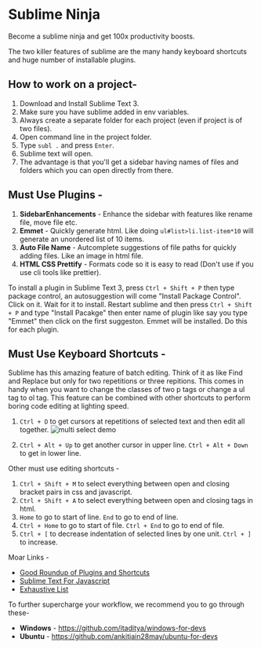 # Sublime Ninja
Become a sublime ninja and get 100x productivity boosts.


The two killer features of sublime are the many handy keyboard shortcuts and huge number of installable plugins.

## How to work on a project-

1. Download and Install Sublime Text 3.
1. Make sure you have sublime added in env variables.
1. Always create a separate folder for each project (even if project is of two files).
1. Open command line in the project folder.
1. Type `subl .` and press `Enter`.
1. Sublime text will open.
1. The advantage is that you'll get a sidebar having names of files and folders which you can open directly from there.



## Must Use Plugins -

1. **SidebarEnhancements** - Enhance the sidebar with features like rename file, move file etc.
1. **Emmet** - Quickly generate html. Like doing `ul#list>li.list-item*10` will generate an unordered list of 10 items.
1. **Auto File Name** - Autcomplete suggestions of file paths for quickly adding files. Like an image in html file.
1. **HTML CSS Prettify** - Formats code so it is easy to read (Don't use if you use cli tools like prettier).

To install a plugin in Sublime Text 3, press `Ctrl + Shift + P` then type package control, an autosuggestion will come "Install Package Control". Click on it. Wait for it to install. Restart sublime and then press `Ctrl + Shift + P` and type "Install Pacakge" then enter name of plugin like say you type "Emmet" then click on the first suggeston. Emmet will be installed. Do this for each plugin.

## Must Use Keyboard Shortcuts -

Sublime has this amazing feature of batch editing. Think of it as like Find and Replace but only for two repetitions or three repitions. This comes in handy when you want to change the classes of two p tags or change a ul tag to ol tag. This feature can be combined with other shortcuts to perform boring code editing at lighting speed.

1. `Ctrl + D` to get cursors at repetitions of selected text and then edit all together.
![multi select demo](http://g.recordit.co/1GemyVputt.gif)

1. `Ctrl + Alt + Up` to get another cursor in upper line. `Ctrl + Alt + Down` to get in lower line.

Other must use editing shortcuts -

1. `Ctrl + Shift + M` to select everything between open and closing bracket pairs in css and javascript.
1. `Ctrl + Shift + A` to select everything between open and closing tags in html.
1. `Home` to go to start of line. `End` to go to end of line.
1. `Ctrl + Home` to go to start of file. `Ctrl + End` to go to end of file.
1. `Ctrl + [` to decrease indentation of selected lines by one unit. `Ctrl + ]` to increase.

Moar Links -

* [Good Roundup of Plugins and Shortcuts](https://generalassemb.ly/blog/sublime-text-3-tips-tricks-shortcuts/)
* [Sublime Text For Javascript](https://benmccormick.org/2012/12/30/sublime-text-for-javascript-keyboard-shortcuts/)
* [Exhaustive List](https://gist.github.com/mrliptontea/4c793ebdf72ed145bcbf)


To further supercharge your workflow, we recommend you to go through these-

* **Windows** - https://github.com/itaditya/windows-for-devs
* **Ubuntu** - https://github.com/ankitjain28may/ubuntu-for-devs
